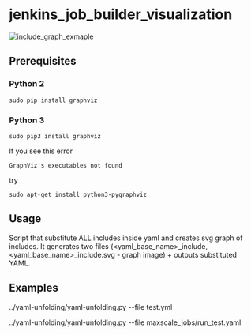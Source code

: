 # jenkins_job_builder_visualization

![include_graph_exmaple](https://raw.githubusercontent.com/OSLL/jenkins_job_builder_visualization/master/test.yml_include.png)

## Prerequisites
### Python 2
```
sudo pip install graphviz
```
### Python 3
```
sudo pip3 install graphviz
```

If you see this error
```
GraphViz's executables not found
```
try 
```
sudo apt-get install python3-pygraphviz
```

## Usage
Script that substitute ALL includes inside yaml and creates svg graph of includes. It generates two files (<yaml_base_name>_include, <yaml_base_name>_include.svg - graph image) + outputs substituted YAML.

## Examples

../yaml-unfolding/yaml-unfolding.py --file test.yml

../yaml-unfolding/yaml-unfolding.py --file maxscale_jobs/run_test.yaml
